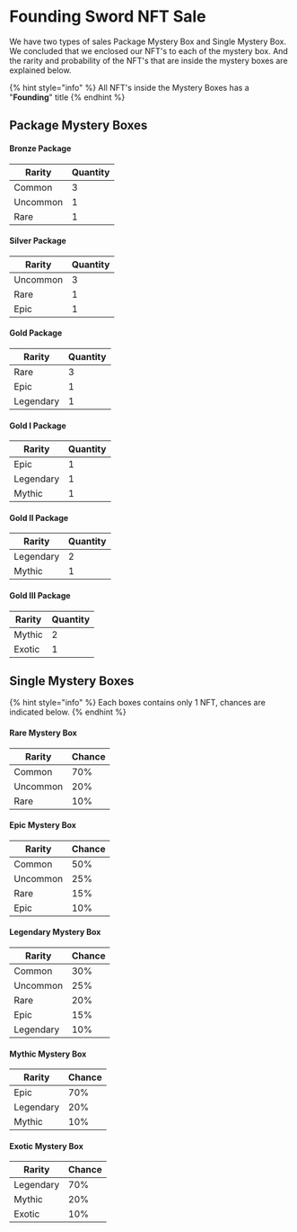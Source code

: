 # Founding Sword NFT Sale

We have two types of sales Package Mystery Box and Single Mystery Box. We concluded that we enclosed our NFT's to each of the mystery box. And the rarity and probability of the NFT's that are inside the mystery boxes are explained below.

{% hint style="info" %}
All NFT's inside the Mystery Boxes has a "**Founding**" title
{% endhint %}

## Package Mystery Boxes

#### Bronze Package

| Rarity   | Quantity |
| -------- | -------- |
| Common   | 3        |
| Uncommon | 1        |
| Rare     | 1        |

#### Silver Package

| Rarity   | Quantity |
| -------- | -------- |
| Uncommon | 3        |
| Rare     | 1        |
| Epic     | 1        |

#### Gold Package

| Rarity    | Quantity |
| --------- | -------- |
| Rare      | 3        |
| Epic      | 1        |
| Legendary | 1        |

#### Gold I Package

| Rarity    | Quantity |
| --------- | -------- |
| Epic      | 1        |
| Legendary | 1        |
| Mythic    | 1        |

#### Gold II Package

| Rarity    | Quantity |
| --------- | -------- |
| Legendary | 2        |
| Mythic    | 1        |

#### Gold III Package

| Rarity | Quantity |
| ------ | -------- |
| Mythic | 2        |
| Exotic | 1        |

## Single Mystery Boxes

{% hint style="info" %}
Each boxes contains only 1 NFT, chances are indicated below.
{% endhint %}

#### Rare Mystery Box

| Rarity   | Chance |
| -------- | ------ |
| Common   | 70%    |
| Uncommon | 20%    |
| Rare     | 10%    |

#### Epic Mystery Box

| Rarity   | Chance |
| -------- | ------ |
| Common   | 50%    |
| Uncommon | 25%    |
| Rare     | 15%    |
| Epic     | 10%    |

#### Legendary Mystery Box

| Rarity    | Chance |
| --------- | ------ |
| Common    | 30%    |
| Uncommon  | 25%    |
| Rare      | 20%    |
| Epic      | 15%    |
| Legendary | 10%    |

#### Mythic Mystery Box

| Rarity    | Chance |
| --------- | ------ |
| Epic      | 70%    |
| Legendary | 20%    |
| Mythic    | 10%    |

#### Exotic Mystery Box

| Rarity    | Chance |
| --------- | ------ |
| Legendary | 70%    |
| Mythic    | 20%    |
| Exotic    | 10%    |
